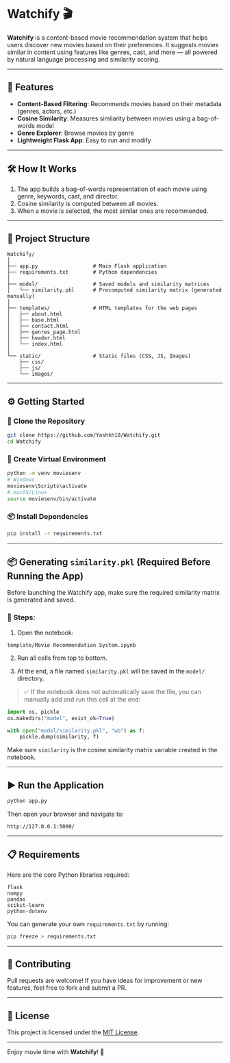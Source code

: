 # Watchify 🎬

**Watchify** is a content-based movie recommendation system that helps users discover new movies based on their preferences. It suggests movies similar in content using features like genres, cast, and more — all powered by natural language processing and similarity scoring.

---

## 🚀 Features

- **Content-Based Filtering**: Recommends movies based on their metadata (genres, actors, etc.)
- **Cosine Similarity**: Measures similarity between movies using a bag-of-words model
- **Genre Explorer**: Browse movies by genre
- **Lightweight Flask App**: Easy to run and modify

---

## 🛠️ How It Works

1. The app builds a bag-of-words representation of each movie using genre, keywords, cast, and director.
2. Cosine similarity is computed between all movies.
3. When a movie is selected, the most similar ones are recommended.

---

## 📁 Project Structure

```
Watchify/
│
├── app.py                  # Main Flask application
├── requirements.txt        # Python dependencies
│
├── model/                  # Saved models and similarity matrices
│   └── similarity.pkl      # Precomputed similarity matrix (generated manually)
│
├── templates/              # HTML templates for the web pages
│   ├── about.html
│   ├── base.html
│   ├── contact.html
│   ├── genres_page.html
│   ├── header.html
│   └── index.html
│
└── static/                 # Static files (CSS, JS, Images)
    ├── css/
    ├── js/
    └── images/
```

---

## ⚙️ Getting Started

### 🔗 Clone the Repository

```bash
git clone https://github.com/Yashkh10/Watchify.git
cd Watchify
```

### 🐍 Create Virtual Environment

```bash
python -m venv moviesenv
# Windows
moviesenv\Scripts\activate
# macOS/Linux
source moviesenv/bin/activate
```

### 📦 Install Dependencies

```bash
pip install -r requirements.txt
```

---

## 📦 Generating `similarity.pkl` (Required Before Running the App)

Before launching the Watchify app, make sure the required similarity matrix is generated and saved.

### 🔧 Steps:

1. Open the notebook:

```
template/Movie Recommendation System.ipynb
```

2. Run all cells from top to bottom.

3. At the end, a file named `similarity.pkl` will be saved in the `model/` directory.

> ✅ If the notebook does not automatically save the file, you can manually add and run this cell at the end:

```python
import os, pickle
os.makedirs("model", exist_ok=True)

with open("model/similarity.pkl", "wb") as f:
    pickle.dump(similarity, f)
```

Make sure `similarity` is the cosine similarity matrix variable created in the notebook.

---

## ▶️ Run the Application

```bash
python app.py
```

Then open your browser and navigate to:

```
http://127.0.0.1:5000/
```

---

## 📋 Requirements

Here are the core Python libraries required:

```
flask
numpy
pandas
scikit-learn
python-dotenv
```

You can generate your own `requirements.txt` by running:

```bash
pip freeze > requirements.txt
```

---

## 🤝 Contributing

Pull requests are welcome! If you have ideas for improvement or new features, feel free to fork and submit a PR.

---

## 📄 License

This project is licensed under the [MIT License](LICENSE).

---

Enjoy movie time with **Watchify**! 🍿
